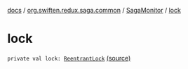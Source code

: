[docs](../../index.md) / [org.swiften.redux.saga.common](../index.md) / [SagaMonitor](index.md) / [lock](./lock.md)

# lock

`private val lock: `[`ReentrantLock`](http://docs.oracle.com/javase/6/docs/api/java/util/concurrent/locks/ReentrantLock.html) [(source)](https://github.com/protoman92/KotlinRedux/tree/master/common/common-saga/src/main/kotlin/org/swiften/redux/saga/common/SagaMonitor.kt#L31)